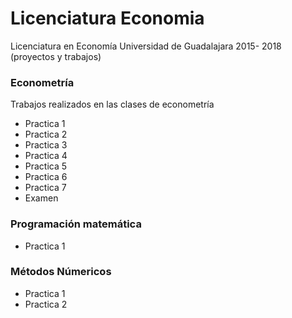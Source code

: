 # Licenciatura Economia
Licenciatura en Economía Universidad de Guadalajara 2015- 2018 (proyectos y trabajos)

### Econometría 
Trabajos realizados en las clases de econometría
* Practica 1
* Practica 2
* Practica 3
* Practica 4
* Practica 5
* Practica 6
* Practica 7
* Examen

### Programación matemática
* Practica 1

### Métodos Númericos
* Practica 1
* Practica 2
